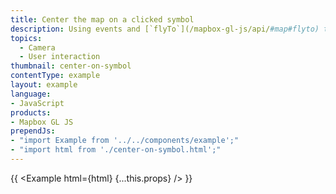 ```yaml
---
title: Center the map on a clicked symbol
description: Using events and [`flyTo`](/mapbox-gl-js/api/#map#flyto) to center the map on a [`symbol`](/mapbox-gl-js/style-spec#layers-symbol).
topics:
  - Camera
  - User interaction
thumbnail: center-on-symbol
contentType: example
layout: example
language:
- JavaScript
products:
- Mapbox GL JS
prependJs:
- "import Example from '../../components/example';"
- "import html from './center-on-symbol.html';"
---
```


{{ <Example html={html} {...this.props} /> }}
